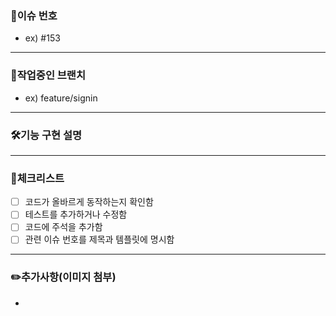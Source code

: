 ### 🌈이슈 번호
- ex) #153

---

### 🌿작업중인 브랜치
- ex) feature/signin

---

### 🛠기능 구현 설명

---

### 📑체크리스트
- [ ] 코드가 올바르게 동작하는지 확인함
- [ ] 테스트를 추가하거나 수정함
- [ ] 코드에 주석을 추가함
- [ ] 관련 이슈 번호를 제목과 템플릿에 명시함

---

### ✏️추가사항(이미지 첨부)
-
